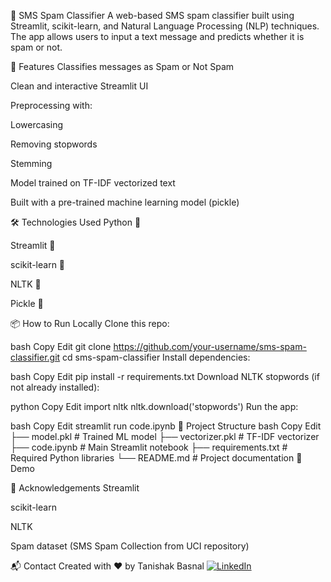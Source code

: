 📩 SMS Spam Classifier
A web-based SMS spam classifier built using Streamlit, scikit-learn, and Natural Language Processing (NLP) techniques. The app allows users to input a text message and predicts whether it is spam or not.

🚀 Features
Classifies messages as Spam or Not Spam

Clean and interactive Streamlit UI

Preprocessing with:

Lowercasing

Removing stopwords

Stemming

Model trained on TF-IDF vectorized text

Built with a pre-trained machine learning model (pickle)

🛠️ Technologies Used
Python 🐍

Streamlit 📱

scikit-learn 🤖

NLTK 🧠

Pickle 🧃

📦 How to Run Locally
Clone this repo:

bash
Copy
Edit
git clone https://github.com/your-username/sms-spam-classifier.git
cd sms-spam-classifier
Install dependencies:

bash
Copy
Edit
pip install -r requirements.txt
Download NLTK stopwords (if not already installed):

python
Copy
Edit
import nltk
nltk.download('stopwords')
Run the app:

bash
Copy
Edit
streamlit run code.ipynb
📁 Project Structure
bash
Copy
Edit
├── model.pkl               # Trained ML model
├── vectorizer.pkl          # TF-IDF vectorizer
├── code.ipynb              # Main Streamlit notebook
├── requirements.txt        # Required Python libraries
└── README.md               # Project documentation
📸 Demo

🙌 Acknowledgements
Streamlit

scikit-learn

NLTK

Spam dataset (SMS Spam Collection from UCI repository)

📬 Contact
Created with ❤️ by Tanishak Basnal
[![LinkedIn](https://img.shields.io/badge/LinkedIn-Connect-blue?logo=linkedin)](https://www.linkedin.com/in/tanishak-bansal007)


